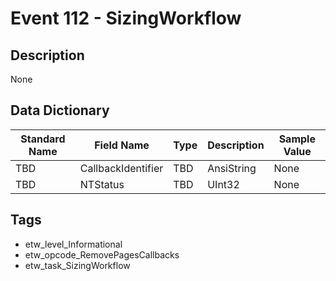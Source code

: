 # Event 112 - SizingWorkflow

## Description
None

## Data Dictionary
|Standard Name|Field Name|Type|Description|Sample Value|
|---|---|---|---|---|
|TBD|CallbackIdentifier|TBD|AnsiString|None|None|
|TBD|NTStatus|TBD|UInt32|None|None|

## Tags
* etw_level_Informational
* etw_opcode_RemovePagesCallbacks
* etw_task_SizingWorkflow